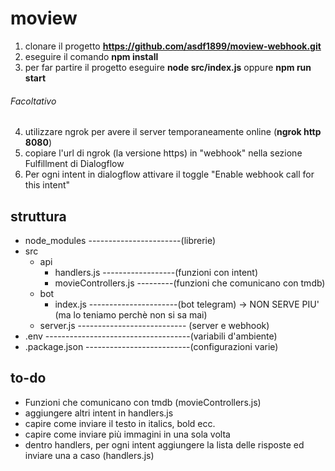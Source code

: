 # moview

1. clonare il progetto **https://github.com/asdf1899/moview-webhook.git**
2. eseguire il comando **npm install**
3. per far partire il progetto eseguire **node src/index.js** oppure **npm run start**
###### Facoltativo
4. utilizzare ngrok per avere il server temporaneamente online (**ngrok http 8080**)
6. copiare l'url di ngrok (la versione https) in "webhook" nella sezione Fulfillment di Dialogflow
7. Per ogni intent in dialogflow attivare il toggle "Enable webhook call for this intent"

## struttura

- node_modules -----------------------(librerie) 
- src
  - api
    - handlers.js ------------------(funzioni con intent)
    - movieControllers.js ---------(funzioni che comunicano con tmdb)
  - bot
    - index.js ----------------------(bot telegram) -> NON SERVE PIU' (ma lo teniamo perchè non si sa mai)
  - server.js --------------------------- (server e webhook)
- .env ------------------------------------(variabili d'ambiente)
- .package.json --------------------------(configurazioni varie)


## to-do

- Funzioni che comunicano con tmdb (movieControllers.js)
- aggiungere altri intent in handlers.js
- capire come inviare il testo in italics, bold ecc.
- capire come inviare più immagini in una sola volta
- dentro handlers, per ogni intent aggiungere la lista delle risposte ed inviare una a caso (handlers.js) 